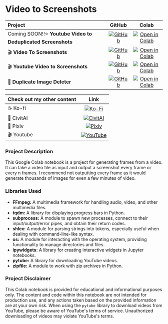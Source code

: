 # Video to Screenshots

| Project |GitHub| Colab |
|:--|:-:|:-:|
| Coming SOON!!⭐ **Youtube Video to Deduplicated Screenshots** | [![GitHub](https://img.shields.io/badge/GitHub-Visit-brightgreen.svg)](https://github.com/citronlegacy/Video_to_Screenshots/blob/main/Youtube_Video_to_Deduplicated_Screenshots.ipynb) | [![Open in Colab](https://colab.research.google.com/assets/colab-badge.svg)](https://colab.research.google.com/github/citronlegacy/Video_to_Screenshots/blob/main/Youtube_Video_to_Deduplicated_Screenshots.ipynb) |
| 🎬 **Video To Screenshots** | [![GitHub](https://img.shields.io/badge/GitHub-Visit-brightgreen.svg)](https://github.com/citronlegacy/Video-to-Screenshots/blob/main/Video-to-Screenshots.ipynb) | [![Open in Colab](https://colab.research.google.com/assets/colab-badge.svg)](https://colab.research.google.com/github/citronlegacy/Video-to-Screenshots/blob/main/Video-to-Screenshots.ipynb) |
| 🎬 **Youtube Video to Screenshots** | [![GitHub](https://img.shields.io/badge/GitHub-Visit-brightgreen.svg)](https://github.com/citronlegacy/Video-to-Screenshots/blob/main/Youtube-Video-to-Screenshots.ipynb) | [![Open in Colab](https://colab.research.google.com/assets/colab-badge.svg)](https://colab.research.google.com/github/citronlegacy/Video-to-Screenshots/blob/main/Youtube-Video-to-Screenshots.ipynb) |
| 🔄 **Duplicate Image Deleter** | [![GitHub](https://img.shields.io/badge/GitHub-Visit-brightgreen.svg)](https://github.com/citronlegacy/Video-to-Screenshots/blob/main/Duplicate_Image_Deleter.ipynb) | [![Open in Colab](https://colab.research.google.com/assets/colab-badge.svg)](https://colab.research.google.com/github/citronlegacy/Video-to-Screenshots/blob/main/Duplicate_Image_Deleter.ipynb) |

| Check out my other content | Link |
|:--|:-:|
| ☕ Ko-fi | [![Ko-Fi](https://img.shields.io/badge/Ko--Fi-Support-orange.svg)](https://ko-fi.com/citronlegacy) |
| 🤖 CivitAI | [![CivitAI](https://img.shields.io/badge/CivitAI-Models-blue.svg)](https://civitai.com/user/CitronLegacy/models) |
| 🎨 Pixiv | [![Pixiv](https://img.shields.io/badge/Pixiv-Profile-purple.svg)](https://www.pixiv.net/en/users/95364318) |
| 🎬 Youtube  | [![YouTube](https://img.shields.io/badge/YouTube-Subscribe-red.svg)](https://www.youtube.com/@FujiwaraNoMokou11) |




### Project Description

This Google Colab notebook is a project for generating frames from a video. It can take a video file as input and output a screenshot every frame or every n frames.
I recommend not outputting every frame as it would generate thousands of images for even a few minutes of video.

### Libraries Used

- **FFmpeg:** A multimedia framework for handling audio, video, and other multimedia files.
- **tqdm:** A library for displaying progress bars in Python.
- **subprocess:** A module to spawn new processes, connect to their input/output/error pipes, and obtain their return codes.
- **shlex:** A module for parsing strings into tokens, especially useful when dealing with command-line-like syntax.
- **os:** A module for interacting with the operating system, providing functionality to manage directories and files.
- **ipywidgets:** A library for creating interactive widgets in Jupyter notebooks.
- **pytube:** A library for downloading YouTube videos.
- **zipfile:** A module to work with zip archives in Python.


### Project Disclaimer

This Colab notebook is provided for educational and informational purposes only. The content and code within this notebook are not intended for production use, and any actions taken based on the provided information are at your own risk.
When using the `pytube` library to download videos from YouTube, please be aware of YouTube's terms of service. Unauthorized downloading of videos may violate YouTube's terms.
